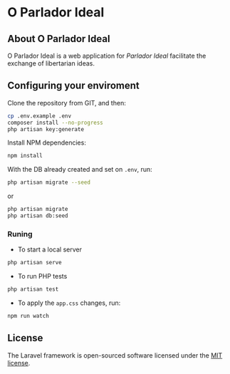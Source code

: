 # O Parlador Ideal

## About O Parlador Ideal

O Parlador Ideal is a web application for _Parlador Ideal_ facilitate the exchange of libertarian ideas.

## Configuring your enviroment

Clone the repository from GIT, and then:

```bash
cp .env.example .env
composer install --no-progress
php artisan key:generate
```

Install NPM dependencies:

```bash
npm install
```

With the DB already created and set on `.env`, run:

```bash
php artisan migrate --seed
```

or

```bash
php artisan migrate
php artisan db:seed
```

### Runing

-   To start a local server

```bash
php artisan serve
```
-   To run PHP tests

```bash
php artisan test
```

-   To apply the `app.css` changes, run:

```bash
npm run watch
```

## License

The Laravel framework is open-sourced software licensed under the [MIT license](https://opensource.org/licenses/MIT).
